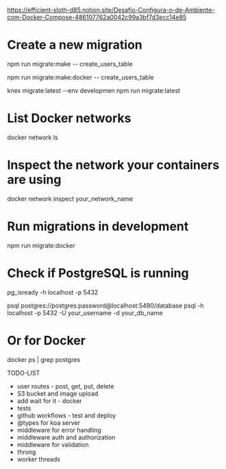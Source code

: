 https://efficient-sloth-d85.notion.site/Desafio-Configura-o-de-Ambiente-com-Docker-Compose-486107762a0042c99a3bf7d3ecc14e85

# Create a new migration
npm run migrate:make -- create_users_table

npm run migrate:make:docker -- create_users_table

knex migrate:latest --env developmen
npm run migrate:latest

# List Docker networks
docker network ls

# Inspect the network your containers are using
docker network inspect your_network_name

# Run migrations in development 
npm run migrate:docker


# Check if PostgreSQL is running
pg_isready -h localhost -p 5432

psql postgres://postgres:password@localhost:5490/database
psql -h localhost -p 5432 -U your_username -d your_db_name

# Or for Docker
docker ps | grep postgres




TODO-LIST

- user routes - post, get, put, delete
- S3 bucket and image upload
- add wait for it - docker
- tests
- github workflows - test and deploy
- @types for koa server
- middleware for error handling
- middleware auth and authorization
- middleware for validation
- throng
- worker threads



